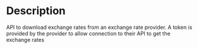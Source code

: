 # Description
API to download exchange rates from an exchange rate provider. A token is provided by the provider to allow connection to their API to get the exchange rates

